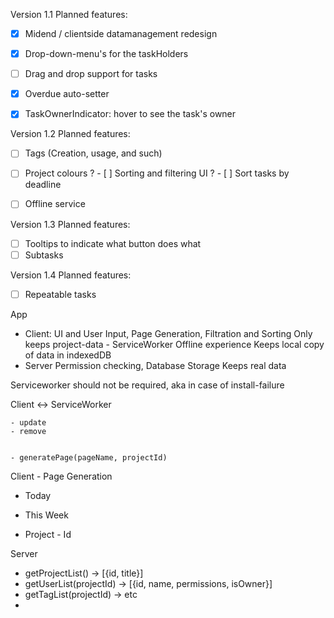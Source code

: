 


Version 1.1
Planned features:
- [x] Midend / clientside datamanagement redesign
- [x] Drop-down-menu's for the taskHolders
- [ ] Drag and drop support for tasks
- [x] Overdue auto-setter
- [x] TaskOwnerIndicator: hover to see the task's owner



Version 1.2
Planned features:
- [ ] Tags (Creation, usage, and such)
- [ ] Project colours
? - [ ] Sorting and filtering UI
?    - [ ] Sort tasks by deadline
- [ ] Offline service


Version 1.3
Planned features:
- [ ] Tooltips to indicate what button does what
- [ ] Subtasks

Version 1.4
Planned features:
- [ ] Repeatable tasks










App
- 	Client:			UI and User Input, Page Generation, Filtration and Sorting		Only keeps project-data
\- 	ServiceWorker	Offline experience												Keeps local copy of data in indexedDB
- 	Server 			Permission checking, Database Storage							Keeps real data

Serviceworker should not be required, aka in case of install-failure







Client <-> ServiceWorker
            
	- update
	- remove
	

	- generatePage(pageName, projectId)




Client - Page Generation
- Today

- This Week

- Project - Id





Server
- getProjectList() -> [{id, title}]
- getUserList(projectId) -> [{id, name, permissions, isOwner}]
- getTagList(projectId) -> etc
- 





